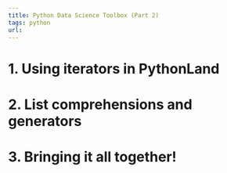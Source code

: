 ```yaml
---
title: Python Data Science Toolbox (Part 2)
tags: python
url:
---
```


# 1. Using iterators in PythonLand

# 2. List comprehensions and generators

# 3. Bringing it all together!
